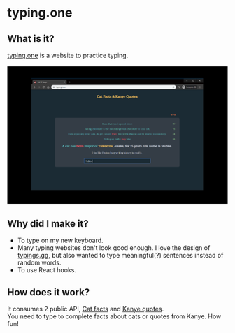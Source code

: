 # typing.one
## What is it?
<a href="https://typing.one" target="_blank">typing.one</a> is a website to practice typing.<br/>
<br/>
![typing.one](Capture.PNG)
## Why did I make it?
* To type on my new keyboard.<br/>
* Many typing websites don't look good enough. I love the design of <a href="https://typings.gg" target="_blank">typings.gg</a>, but also wanted to type meaningful(?) sentences instead of random words.<br/>
* To use React hooks.<br/>
## How does it work?
It consumes 2 public API, <a href="https://alexwohlbruck.github.io/cat-facts" target="_blank">Cat facts</a> and <a href="https://kanye.rest" target="_blank">Kanye quotes</a>.<br/>
You need to type to complete facts about cats or quotes from Kanye. How fun!<br/>



